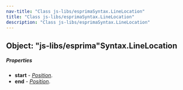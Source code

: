 ```yaml
---
nav-title: "Class js-libs/esprimaSyntax.LineLocation"
title: "Class js-libs/esprimaSyntax.LineLocation"
description: "Class js-libs/esprimaSyntax.LineLocation"
---
```

## Object: "js-libs/esprima"Syntax.LineLocation

##### Properties
 - **start** - [_Position_](../../../js-libs/esprima/Syntax/Position.md).
 - **end** - [_Position_](../../../js-libs/esprima/Syntax/Position.md).